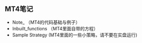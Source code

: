 ## MT4笔记
- Note_ （MT4的代码基础与例子）
- Inbuilt_functions （MT4里面自带的方程）
- Sample Strategy  (MT4里面的一些小策略，请不要在实盘运行)
